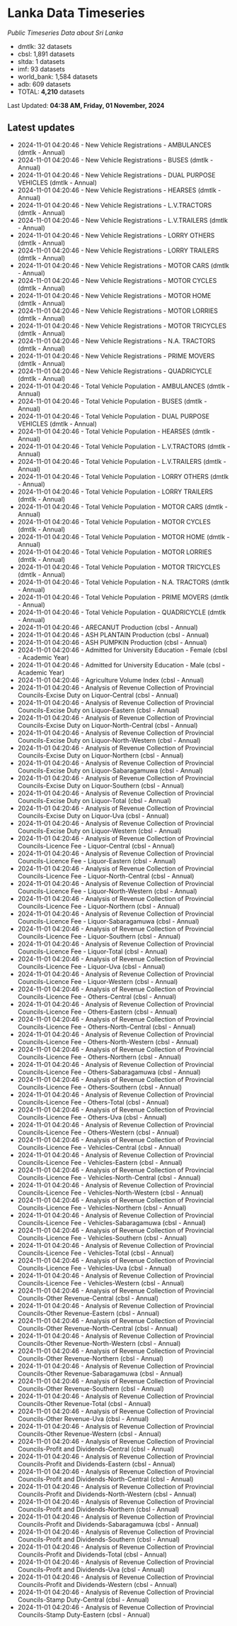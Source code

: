 # Lanka Data Timeseries
*Public Timeseries Data about Sri Lanka*

* dmtlk: 32 datasets
* cbsl: 1,891 datasets
* sltda: 1 datasets
* imf: 93 datasets
* world_bank: 1,584 datasets
* adb: 609 datasets
* TOTAL: **4,210** datasets

Last Updated: **04:38 AM, Friday, 01 November, 2024**

## Latest updates

* 2024-11-01 04:20:46 - New Vehicle Registrations - AMBULANCES (dmtlk - Annual)
* 2024-11-01 04:20:46 - New Vehicle Registrations - BUSES (dmtlk - Annual)
* 2024-11-01 04:20:46 - New Vehicle Registrations - DUAL PURPOSE VEHICLES (dmtlk - Annual)
* 2024-11-01 04:20:46 - New Vehicle Registrations - HEARSES (dmtlk - Annual)
* 2024-11-01 04:20:46 - New Vehicle Registrations - L.V.TRACTORS (dmtlk - Annual)
* 2024-11-01 04:20:46 - New Vehicle Registrations - L.V.TRAILERS (dmtlk - Annual)
* 2024-11-01 04:20:46 - New Vehicle Registrations - LORRY OTHERS (dmtlk - Annual)
* 2024-11-01 04:20:46 - New Vehicle Registrations - LORRY TRAILERS (dmtlk - Annual)
* 2024-11-01 04:20:46 - New Vehicle Registrations - MOTOR CARS (dmtlk - Annual)
* 2024-11-01 04:20:46 - New Vehicle Registrations - MOTOR CYCLES (dmtlk - Annual)
* 2024-11-01 04:20:46 - New Vehicle Registrations - MOTOR HOME (dmtlk - Annual)
* 2024-11-01 04:20:46 - New Vehicle Registrations - MOTOR LORRIES (dmtlk - Annual)
* 2024-11-01 04:20:46 - New Vehicle Registrations - MOTOR TRICYCLES (dmtlk - Annual)
* 2024-11-01 04:20:46 - New Vehicle Registrations - N.A. TRACTORS (dmtlk - Annual)
* 2024-11-01 04:20:46 - New Vehicle Registrations - PRIME MOVERS (dmtlk - Annual)
* 2024-11-01 04:20:46 - New Vehicle Registrations - QUADRICYCLE (dmtlk - Annual)
* 2024-11-01 04:20:46 - Total Vehicle Population - AMBULANCES (dmtlk - Annual)
* 2024-11-01 04:20:46 - Total Vehicle Population - BUSES (dmtlk - Annual)
* 2024-11-01 04:20:46 - Total Vehicle Population - DUAL PURPOSE VEHICLES (dmtlk - Annual)
* 2024-11-01 04:20:46 - Total Vehicle Population - HEARSES (dmtlk - Annual)
* 2024-11-01 04:20:46 - Total Vehicle Population - L.V.TRACTORS (dmtlk - Annual)
* 2024-11-01 04:20:46 - Total Vehicle Population - L.V.TRAILERS (dmtlk - Annual)
* 2024-11-01 04:20:46 - Total Vehicle Population - LORRY OTHERS (dmtlk - Annual)
* 2024-11-01 04:20:46 - Total Vehicle Population - LORRY TRAILERS (dmtlk - Annual)
* 2024-11-01 04:20:46 - Total Vehicle Population - MOTOR CARS (dmtlk - Annual)
* 2024-11-01 04:20:46 - Total Vehicle Population - MOTOR CYCLES (dmtlk - Annual)
* 2024-11-01 04:20:46 - Total Vehicle Population - MOTOR HOME (dmtlk - Annual)
* 2024-11-01 04:20:46 - Total Vehicle Population - MOTOR LORRIES (dmtlk - Annual)
* 2024-11-01 04:20:46 - Total Vehicle Population - MOTOR TRICYCLES (dmtlk - Annual)
* 2024-11-01 04:20:46 - Total Vehicle Population - N.A. TRACTORS (dmtlk - Annual)
* 2024-11-01 04:20:46 - Total Vehicle Population - PRIME MOVERS (dmtlk - Annual)
* 2024-11-01 04:20:46 - Total Vehicle Population - QUADRICYCLE (dmtlk - Annual)
* 2024-11-01 04:20:46 - ARECANUT Production (cbsl - Annual)
* 2024-11-01 04:20:46 - ASH PLANTAIN Production (cbsl - Annual)
* 2024-11-01 04:20:46 - ASH PUMPKIN Production (cbsl - Annual)
* 2024-11-01 04:20:46 - Admitted for University Education - Female (cbsl - Academic Year)
* 2024-11-01 04:20:46 - Admitted for University Education - Male (cbsl - Academic Year)
* 2024-11-01 04:20:46 - Agriculture Volume Index (cbsl - Annual)
* 2024-11-01 04:20:46 - Analysis of Revenue Collection of Provincial Councils-Excise Duty on Liquor-Central (cbsl - Annual)
* 2024-11-01 04:20:46 - Analysis of Revenue Collection of Provincial Councils-Excise Duty on Liquor-Eastern (cbsl - Annual)
* 2024-11-01 04:20:46 - Analysis of Revenue Collection of Provincial Councils-Excise Duty on Liquor-North-Central (cbsl - Annual)
* 2024-11-01 04:20:46 - Analysis of Revenue Collection of Provincial Councils-Excise Duty on Liquor-North-Western (cbsl - Annual)
* 2024-11-01 04:20:46 - Analysis of Revenue Collection of Provincial Councils-Excise Duty on Liquor-Northern (cbsl - Annual)
* 2024-11-01 04:20:46 - Analysis of Revenue Collection of Provincial Councils-Excise Duty on Liquor-Sabaragamuwa (cbsl - Annual)
* 2024-11-01 04:20:46 - Analysis of Revenue Collection of Provincial Councils-Excise Duty on Liquor-Southern (cbsl - Annual)
* 2024-11-01 04:20:46 - Analysis of Revenue Collection of Provincial Councils-Excise Duty on Liquor-Total (cbsl - Annual)
* 2024-11-01 04:20:46 - Analysis of Revenue Collection of Provincial Councils-Excise Duty on Liquor-Uva (cbsl - Annual)
* 2024-11-01 04:20:46 - Analysis of Revenue Collection of Provincial Councils-Excise Duty on Liquor-Western (cbsl - Annual)
* 2024-11-01 04:20:46 - Analysis of Revenue Collection of Provincial Councils-Licence Fee - Liquor-Central (cbsl - Annual)
* 2024-11-01 04:20:46 - Analysis of Revenue Collection of Provincial Councils-Licence Fee - Liquor-Eastern (cbsl - Annual)
* 2024-11-01 04:20:46 - Analysis of Revenue Collection of Provincial Councils-Licence Fee - Liquor-North-Central (cbsl - Annual)
* 2024-11-01 04:20:46 - Analysis of Revenue Collection of Provincial Councils-Licence Fee - Liquor-North-Western (cbsl - Annual)
* 2024-11-01 04:20:46 - Analysis of Revenue Collection of Provincial Councils-Licence Fee - Liquor-Northern (cbsl - Annual)
* 2024-11-01 04:20:46 - Analysis of Revenue Collection of Provincial Councils-Licence Fee - Liquor-Sabaragamuwa (cbsl - Annual)
* 2024-11-01 04:20:46 - Analysis of Revenue Collection of Provincial Councils-Licence Fee - Liquor-Southern (cbsl - Annual)
* 2024-11-01 04:20:46 - Analysis of Revenue Collection of Provincial Councils-Licence Fee - Liquor-Total (cbsl - Annual)
* 2024-11-01 04:20:46 - Analysis of Revenue Collection of Provincial Councils-Licence Fee - Liquor-Uva (cbsl - Annual)
* 2024-11-01 04:20:46 - Analysis of Revenue Collection of Provincial Councils-Licence Fee - Liquor-Western (cbsl - Annual)
* 2024-11-01 04:20:46 - Analysis of Revenue Collection of Provincial Councils-Licence Fee - Others-Central (cbsl - Annual)
* 2024-11-01 04:20:46 - Analysis of Revenue Collection of Provincial Councils-Licence Fee - Others-Eastern (cbsl - Annual)
* 2024-11-01 04:20:46 - Analysis of Revenue Collection of Provincial Councils-Licence Fee - Others-North-Central (cbsl - Annual)
* 2024-11-01 04:20:46 - Analysis of Revenue Collection of Provincial Councils-Licence Fee - Others-North-Western (cbsl - Annual)
* 2024-11-01 04:20:46 - Analysis of Revenue Collection of Provincial Councils-Licence Fee - Others-Northern (cbsl - Annual)
* 2024-11-01 04:20:46 - Analysis of Revenue Collection of Provincial Councils-Licence Fee - Others-Sabaragamuwa (cbsl - Annual)
* 2024-11-01 04:20:46 - Analysis of Revenue Collection of Provincial Councils-Licence Fee - Others-Southern (cbsl - Annual)
* 2024-11-01 04:20:46 - Analysis of Revenue Collection of Provincial Councils-Licence Fee - Others-Total (cbsl - Annual)
* 2024-11-01 04:20:46 - Analysis of Revenue Collection of Provincial Councils-Licence Fee - Others-Uva (cbsl - Annual)
* 2024-11-01 04:20:46 - Analysis of Revenue Collection of Provincial Councils-Licence Fee - Others-Western (cbsl - Annual)
* 2024-11-01 04:20:46 - Analysis of Revenue Collection of Provincial Councils-Licence Fee - Vehicles-Central (cbsl - Annual)
* 2024-11-01 04:20:46 - Analysis of Revenue Collection of Provincial Councils-Licence Fee - Vehicles-Eastern (cbsl - Annual)
* 2024-11-01 04:20:46 - Analysis of Revenue Collection of Provincial Councils-Licence Fee - Vehicles-North-Central (cbsl - Annual)
* 2024-11-01 04:20:46 - Analysis of Revenue Collection of Provincial Councils-Licence Fee - Vehicles-North-Western (cbsl - Annual)
* 2024-11-01 04:20:46 - Analysis of Revenue Collection of Provincial Councils-Licence Fee - Vehicles-Northern (cbsl - Annual)
* 2024-11-01 04:20:46 - Analysis of Revenue Collection of Provincial Councils-Licence Fee - Vehicles-Sabaragamuwa (cbsl - Annual)
* 2024-11-01 04:20:46 - Analysis of Revenue Collection of Provincial Councils-Licence Fee - Vehicles-Southern (cbsl - Annual)
* 2024-11-01 04:20:46 - Analysis of Revenue Collection of Provincial Councils-Licence Fee - Vehicles-Total (cbsl - Annual)
* 2024-11-01 04:20:46 - Analysis of Revenue Collection of Provincial Councils-Licence Fee - Vehicles-Uva (cbsl - Annual)
* 2024-11-01 04:20:46 - Analysis of Revenue Collection of Provincial Councils-Licence Fee - Vehicles-Western (cbsl - Annual)
* 2024-11-01 04:20:46 - Analysis of Revenue Collection of Provincial Councils-Other Revenue-Central (cbsl - Annual)
* 2024-11-01 04:20:46 - Analysis of Revenue Collection of Provincial Councils-Other Revenue-Eastern (cbsl - Annual)
* 2024-11-01 04:20:46 - Analysis of Revenue Collection of Provincial Councils-Other Revenue-North-Central (cbsl - Annual)
* 2024-11-01 04:20:46 - Analysis of Revenue Collection of Provincial Councils-Other Revenue-North-Western (cbsl - Annual)
* 2024-11-01 04:20:46 - Analysis of Revenue Collection of Provincial Councils-Other Revenue-Northern (cbsl - Annual)
* 2024-11-01 04:20:46 - Analysis of Revenue Collection of Provincial Councils-Other Revenue-Sabaragamuwa (cbsl - Annual)
* 2024-11-01 04:20:46 - Analysis of Revenue Collection of Provincial Councils-Other Revenue-Southern (cbsl - Annual)
* 2024-11-01 04:20:46 - Analysis of Revenue Collection of Provincial Councils-Other Revenue-Total (cbsl - Annual)
* 2024-11-01 04:20:46 - Analysis of Revenue Collection of Provincial Councils-Other Revenue-Uva (cbsl - Annual)
* 2024-11-01 04:20:46 - Analysis of Revenue Collection of Provincial Councils-Other Revenue-Western (cbsl - Annual)
* 2024-11-01 04:20:46 - Analysis of Revenue Collection of Provincial Councils-Profit and Dividends-Central (cbsl - Annual)
* 2024-11-01 04:20:46 - Analysis of Revenue Collection of Provincial Councils-Profit and Dividends-Eastern (cbsl - Annual)
* 2024-11-01 04:20:46 - Analysis of Revenue Collection of Provincial Councils-Profit and Dividends-North-Central (cbsl - Annual)
* 2024-11-01 04:20:46 - Analysis of Revenue Collection of Provincial Councils-Profit and Dividends-North-Western (cbsl - Annual)
* 2024-11-01 04:20:46 - Analysis of Revenue Collection of Provincial Councils-Profit and Dividends-Northern (cbsl - Annual)
* 2024-11-01 04:20:46 - Analysis of Revenue Collection of Provincial Councils-Profit and Dividends-Sabaragamuwa (cbsl - Annual)
* 2024-11-01 04:20:46 - Analysis of Revenue Collection of Provincial Councils-Profit and Dividends-Southern (cbsl - Annual)
* 2024-11-01 04:20:46 - Analysis of Revenue Collection of Provincial Councils-Profit and Dividends-Total (cbsl - Annual)
* 2024-11-01 04:20:46 - Analysis of Revenue Collection of Provincial Councils-Profit and Dividends-Uva (cbsl - Annual)
* 2024-11-01 04:20:46 - Analysis of Revenue Collection of Provincial Councils-Profit and Dividends-Western (cbsl - Annual)
* 2024-11-01 04:20:46 - Analysis of Revenue Collection of Provincial Councils-Stamp Duty-Central (cbsl - Annual)
* 2024-11-01 04:20:46 - Analysis of Revenue Collection of Provincial Councils-Stamp Duty-Eastern (cbsl - Annual)